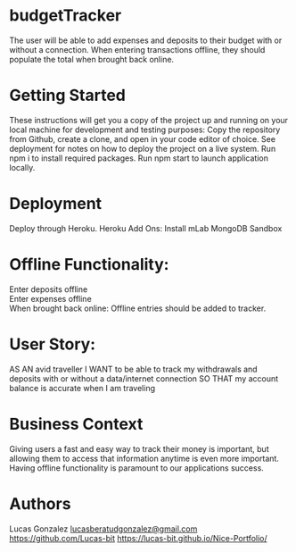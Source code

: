 # budgetTracker

The user will be able to add expenses and deposits to their budget with or without a connection. When entering transactions offline, they should populate the total when brought back online. 

# Getting Started
These instructions will get you a copy of the project up and running on your local machine for development and testing purposes: 
Copy the repository from Github, create a clone, and open in your code editor of choice. See deployment for notes on how to deploy the project on a live system.
Run npm i to install required packages.
Run npm start to launch application locally. 


# Deployment
Deploy through Heroku.
Heroku Add Ons: Install mLab MongoDB Sandbox

# Offline Functionality:   
  
  Enter deposits offline   
  Enter expenses offline   
  When brought back online:  Offline entries should be added to tracker.   
  

# User Story:
  
AS AN avid traveller I WANT to be able to track my withdrawals and deposits with or without a data/internet connection SO THAT my account   balance is accurate when I am traveling  
  

# Business Context
  
Giving users a fast and easy way to track their money is important, but allowing them to access that information       anytime is even     more important. Having offline functionality is paramount to our applications success.

# Authors
Lucas Gonzalez lucasberatudgonzalez@gmail.com https://github.com/Lucas-bit https://lucas-bit.github.io/Nice-Portfolio/
